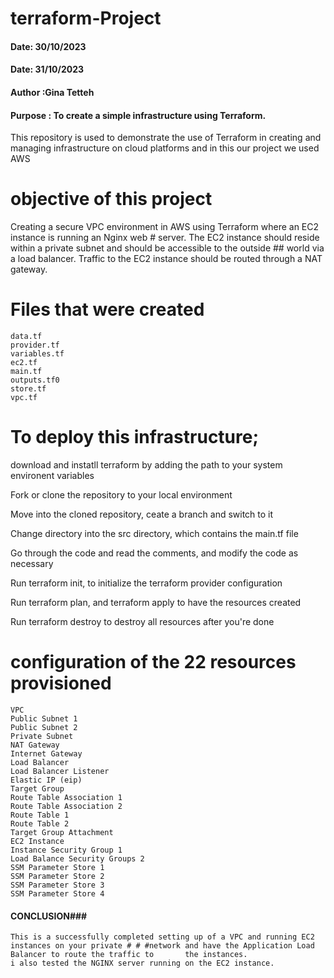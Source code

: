 # terraform-Project

#### Date: 30/10/2023
#### Date: 31/10/2023
#### Author :Gina Tetteh
#### Purpose : To create a simple infrastructure using Terraform.
 This repository is used to demonstrate the use of Terraform in creating and managing infrastructure on cloud platforms and in this our project we used AWS

 # objective of this project
 Creating a secure VPC environment in AWS using Terraform where an EC2 instance is running an Nginx web # server. The EC2 instance should reside within a private subnet and should be accessible to the outside ## world via a load balancer. Traffic to the EC2 instance should be routed through a NAT gateway.

# Files that were created
    data.tf
    provider.tf
    variables.tf
    ec2.tf
    main.tf
    outputs.tf0
    store.tf
    vpc.tf

# To deploy this infrastructure;

   download and instatll terraform by adding the path to your system environent variables

   Fork or clone the repository to your local environment
   
   Move into the cloned repository, ceate a branch and switch to it
   
   Change directory into the src directory, which contains the main.tf file
   
   Go through the code and read the comments, and modify the code as necessary
   
   Run terraform init, to initialize the terraform provider configuration
   
   Run terraform plan, and terraform apply to have the resources created
   
   Run terraform destroy to destroy all resources after you're done


  # configuration of the 22 resources provisioned

    VPC
    Public Subnet 1
    Public Subnet 2
    Private Subnet
    NAT Gateway
    Internet Gateway
    Load Balancer
    Load Balancer Listener
    Elastic IP (eip)
    Target Group
    Route Table Association 1
    Route Table Association 2
    Route Table 1
    Route Table 2
    Target Group Attachment
    EC2 Instance
    Instance Security Group 1
    Load Balance Security Groups 2
    SSM Parameter Store 1
    SSM Parameter Store 2
    SSM Parameter Store 3
    SSM Parameter Store 4
    
#### CONCLUSION###
    This is a successfully completed setting up of a VPC and running EC2 instances on your private # # #network and have the Application Load Balancer to route the traffic to       the instances.
    i also tested the NGINX server running on the EC2 instance.

  
    

    



